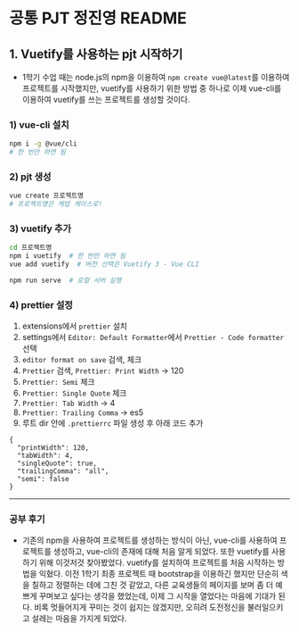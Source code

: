 # 공통 PJT 정진영 README

## 1. Vuetify를 사용하는 pjt 시작하기
- 1학기 수업 때는 node.js의 npm을 이용하여 `npm create vue@latest`를 이용하여 프로젝트를 시작했지만, vuetify를 사용하기 위한 방법 중 하나로 이제 vue-cli를 이용하여 vuetify를 쓰는 프로젝트를 생성할 것이다.

### 1) vue-cli 설치
```bash
npm i -g @vue/cli
# 한 번만 하면 됨
```

### 2) pjt 생성
```bash
vue create 프로젝트명
# 프로젝트명은 케밥 케이스로!
```

### 3) vuetify 추가
```bash
cd 프로젝트명
npm i vuetify  # 한 번만 하면 됨
vue add vuetify  # 버전 선택은 Vuetify 3 - Vue CLI

npm run serve  # 로컬 서버 실행
```

### 4) prettier 설정

1. extensions에서 `prettier` 설치
2. settings에서 `Editor: Default Formatter`에서 `Prettier - Code formatter` 선택
3. `editor format on save` 검색, 체크
4. `Prettier` 검색, `Prettier: Print Width` → 120
5. `Prettier: Semi` 체크
6. `Prettier: Single Quote` 체크
7. `Prettier: Tab Width` → 4
8. `Prettier: Trailing Comma` → es5
9. 루트 dir 안에 `.prettierrc` 파일 생성 후 아래 코드 추가

```
{
  "printWidth": 120,
  "tabWidth": 4,
  "singleQuote": true,
  "trailingComma": "all",
  "semi": false
}
```
---
### 공부 후기
- 기존의 npm을 사용하여 프로젝트를 생성하는 방식이 아닌, vue-cli를 사용하여 프로젝트를 생성하고, vue-cli의 존재에 대해 처음 알게 되었다. 또한 vuetify를 사용하기 위해 이것저것 찾아봤었다. vuetify를 설치하여 프로젝트를 처음 시작하는 방법을 익혔다. 이전 1학기 최종 프로젝트 때 bootstrap을 이용하긴 했지만 단순히 색을 칠하고 정렬하는 데에 그친 것 같았고, 다른 교육생들의 페이지를 보며 좀 더 예쁘게 꾸며보고 싶다는 생각을 했었는데, 이제 그 시작을 열었다는 마음에 기대가 된다. 비록 멋들어지게 꾸미는 것이 쉽지는 않겠지만, 오히려 도전정신을 불러일으키고 설레는 마음을 가지게 되었다.